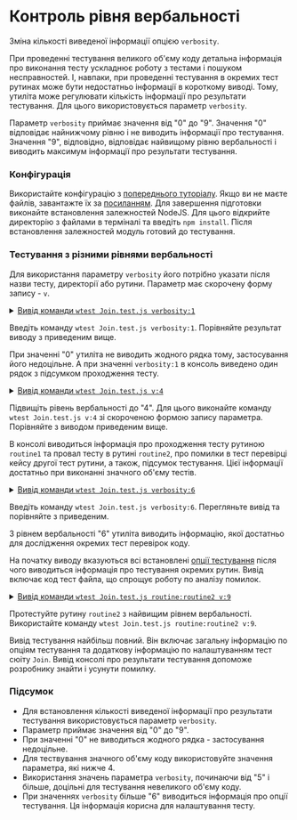 # Контроль рівня вербальності

Зміна кількості виведеної інформації опцією <code>verbosity</code>.

При проведенні тестування великого об'єму коду детальна інформація про виконання тесту ускладнює роботу з тестами і пошуком несправностей. І, навпаки, при проведенні тестування в окремих тест рутинах може бути недостатньо інформації в короткому виводі. Тому, утиліта може регулювати кількість інформації про результати тестування. Для цього використовується параметр `verbosity`.

Параметр `verbosity` приймає значення від "0" до "9". Значення "0" відповідає найнижчому рівню і не виводить інформації про тестування. Значення "9", відповідно, відповідає найвищому рівню вербальності і виводить максимум інформації про результати тестування.

### Конфігурація

Використайте конфігурацію з [попереднього туторіалу](TestCreation.md). Якщо ви не маєте файлів, завантажте їх за [посиланням](https://github.com/Wandalen/wTesting/tree/master/sample/testCreation).
Для завершення підготовки виконайте встановлення залежностей NodeJS. Для цього відкрийте директорію з файлами в терміналі та введіть `npm install`. Після встановлення залежностей модуль готовий до тестування.

### Тестування з різними рівнями вербальності

Для використання параметру `verbosity` його потрібно указати після назви тесту, директорії або рутини. Параметр має скорочену форму запису - `v`.

<details>
  <summary><u>Вивід команди <code>wtest Join.test.js verbosity:1</code></u></summary>

```
[user@user ~]$ wtest Join.test.js verbosity:1

  Testing ... in 0.278s ... failed

```

</details>

Введіть команду `wtest Join.test.js verbosity:1`. Порівняйте результат виводу з приведеним вище.

При значенні "0" утиліта не виводить жодного рядка тому, застосування його недоцільне. А при значенні `verbosity:1` в консоль виведено один рядок з підсумком проходження тесту.

<details>
  <summary><u>Вивід команди <code>wtest Join.test.js v:4</code></u></summary>

```
[user@user ~]$ wtest Join.test.js v:4

  Includes tests from : /path_to_module/testCreation/Join.test.js

  Launching several ( 1 ) test suites ..

    Running test suite ( Join ) ..
    at  /path_to_module/testCreation/Join.test.js:39

      Passed test routine ( Join / routine1 ) in 0.056s
        Test check ( Join / routine2 / fail # 2 ) ... failed
      Failed test routine ( Join / routine2 ) in 0.074s

    Passed test checks 2 / 3
    Passed test cases 1 / 2
    Passed test routines 1 / 2
    Test suite ( Join ) ... in 0.252s ... failed



  ExitCode : -1
  Passed test checks 2 / 3
  Passed test cases 1 / 2
  Passed test routines 1 / 2
  Passed test suites 0 / 1
  Testing ... in 0.344s ... failed

```

</details>

Підвищіть рівень вербальності до "4". Для цього виконайте команду `wtest Join.test.js v:4` зі скороченою формою запису параметра. Порівняйте з виводом приведеним вище.

В консолі виводиться інформація про проходження тесту рутиною `routine1` та провал тесту в рутині `routine2`, про помилки в тест перевірці кейсу другої тест рутини, а також, підсумок тестування. Цієї інформації достатньо при виконанні значного об'єму тестів.


<details>
  <summary><u>Вивід команди <code>wtest Join.test.js verbosity:6</code></u></summary>

```
[user@user ~]$ wtest Join.test.js verbosity:6
Includes tests from : /path_to_module/testCreation/Join.test.js

Tester Settings :
{
  scenario : test,
  sanitareTime : 500,
  fails : null,
  beeping : true,
  coloring : 1,
  timing : 1,
  rapidity : 3,
  routine : null,
  importanceOfNegative : null,
  routineTimeOut : null,
  concurrent : null,
  verbosity : 6,
  silencing : null,
  shoulding : null,
  accuracy : null
}

  Launching several ( 1 ) test suites ..
  /path_to_module/testCreation/Join.test.js:39 - enabled
  1 test suite

    Running test suite ( Join ) ..
    at  /path_to_module/testCreation/Join.test.js:39

      Running test routine ( routine1 ) ..


        /path_to_module/testCreation/Join.test.js:9
            5 : //
            6 :
            7 : function routine1( test )
            8 : {
            9 :   test.identical( Join.join( 'Hello ', 'world!' ), 'Hello world!' );  
        Test check ( Join / routine1 /  # 1 ) ... ok

      Passed test routine ( Join / routine1 ) in 0.091s
      Running test routine ( routine2 ) ..


        /path_to_module/testCreation/Join.test.js:18
            14 : function routine2( test )
            15 : {
            16 :
            17 :   test.case = 'pass';
            18 :   test.identical( Join.join( 1, 3 ), '13' );  
        Test check ( Join / routine2 / pass # 1 ) ... ok


        - got :
          '13'
        - expected :
          13
        - difference :
          *

        /path_to_module/testCreation/Join.test.js:21
            17 :   test.case = 'pass';
            18 :   test.identical( Join.join( 1, 3 ), '13' );
            19 :
            20 :   test.case = 'fail';
            21 :   test.identical( Join.join( 1, 3 ), 13 );  
        Test check ( Join / routine2 / fail # 2 ) ... failed

      Failed test routine ( Join / routine2 ) in 0.098s

    Passed test checks 2 / 3
    Passed test cases 1 / 2
    Passed test routines 1 / 2
    Test suite ( Join ) ... in 0.294s ... failed



  ExitCode : -1
  Passed test checks 2 / 3
  Passed test cases 1 / 2
  Passed test routines 1 / 2
  Passed test suites 0 / 1
  Testing ... in 0.389s ... failed


```

</details>

Введіть команду `wtest Join.test.js verbosity:6`. Перегляньте вивід та порівняйте з приведеним.

З рівнем вербальності "6" утиліта виводить інформацію, якої достатньо для дослідження окремих тест перевірок коду.

На початку виводу вказуються всі встановлені [опції тестування](TestOptions.md) після чого виводиться інформація про тестування окремих рутин. Вивід включає код тест файла, що спрощує роботу по аналізу помилок.

<details>
  <summary><u>Вивід команди <code>wtest Join.test.js routine:routine2 v:9</code></u></summary>

```
[user@user ~]$ wtest Join.test.js routine:routine2 v:9
Includes tests from : /path_to_module/testCreation/Join.test.js

Tester Settings :
{
  scenario : test,
  sanitareTime : 500,
  fails : null,
  beeping : true,
  coloring : 1,
  timing : 1,
  rapidity : 3,
  routine : routine2,
  importanceOfNegative : null,
  routineTimeOut : null,
  concurrent : null,
  verbosity : 9,
  silencing : null,
  shoulding : null,
  accuracy : null
}

  Launching several ( 1 ) test suites ..
  /path_to_module/testCreation/Join.test.js:39 - enabled
  1 test suite

    Running test suite ( Join ) ..
    at  /path_to_module/testCreation/Join.test.js:39

    wTestSuite( Join#in0 )
    {
      name : 'Join',
      verbosity : 8,
      importanceOfDetails : 0,
      importanceOfNegative : 1,
      silencing : null,
      shoulding : 1,
      routineTimeOut : 5000,
      concurrent : 0,
      routine : 'routine2',
      platforms : null,
      suiteFilePath : [ '/path_to_' ... 'reation/Join.test.js' ],
      suiteFileLocation : [ '/path_to_' ... 'tion/Join.test.js:39' ],
      tests : [ Map:Pure with 2 elements ],
      abstract : 0,
      enabled : 1,
      takingIntoAccount : 1,
      usingSourceCode : 1,
      ignoringTesterOptions : 0,
      accuracy : 1e-7,
      report : [ Map:Pure with 9 elements ],
      debug : 0,
      override : [ Map:Pure with 0 elements ],
      _routineCon : [ routine bound anonymous ],
      _inroutineCon : [ routine bound anonymous ],
      onRoutineBegin : [ routine onRoutineBegin ],
      onRoutineEnd : [ routine onRoutineEnd ],
      onSuiteBegin : [ routine onSuiteBegin ],
      onSuiteEnd : [ routine onSuiteEnd ]
    }
      Running test routine ( routine2 ) ..


        /path_to_module/testCreation/Join.test.js:18
            14 : function routine2( test )
            15 : {
            16 :
            17 :   test.case = 'pass';
            18 :   test.identical( Join.join( 1, 3 ), '13' );  
        Test check ( Join / routine2 / pass # 1 ) ... ok


        - got :
          '13'
        - expected :
          13
        - difference :
          *

        /path_to_module/testCreation/Join.test.js:21
            17 :   test.case = 'pass';
            18 :   test.identical( Join.join( 1, 3 ), '13' );
            19 :
            20 :   test.case = 'fail';
            21 :   test.identical( Join.join( 1, 3 ), 13 );  
        Test check ( Join / routine2 / fail # 2 ) ... failed

      Failed test routine ( Join / routine2 ) in 0.147s

    Passed test checks 1 / 2
    Passed test cases 1 / 2
    Passed test routines 0 / 1
    Test suite ( Join ) ... in 0.226s ... failed



  ExitCode : -1
  Passed test checks 1 / 2
  Passed test cases 1 / 2
  Passed test routines 0 / 1
  Passed test suites 0 / 1
  Testing ... in 0.323s ... failed

```

</details>

Протестуйте рутину `routine2` з найвищим рівнем вербальності. Використайте команду `wtest Join.test.js routine:routine2 v:9`.

Вивід тестування найбільш повний. Він включає загальну інформацію по опціям тестування та додаткову інформацію по налаштуванням тест сюіту `Join`. Вивід консолі про результати тестування допоможе розробнику знайти і усунути помилку.

### Підсумок

- Для встановлення кількості виведеної інформації про результати тестування використовується параметр `verbosity`.
- Параметр приймає значення від "0" до "9".
- При значенні "0" не виводиться жодного рядка - застосування недоцільне.
- Для тествування значного об'єму коду використовуйте значення параметра, які нижче 4.
- Використання значень параметра `verbosity`, починаючи від "5" і більше, доцільні для тестування невеликого об'єму коду.
- При значеннях `verbosity` більше "6" виводиться інформація про опції тестування. Ця інформація корисна для налаштування тесту.
